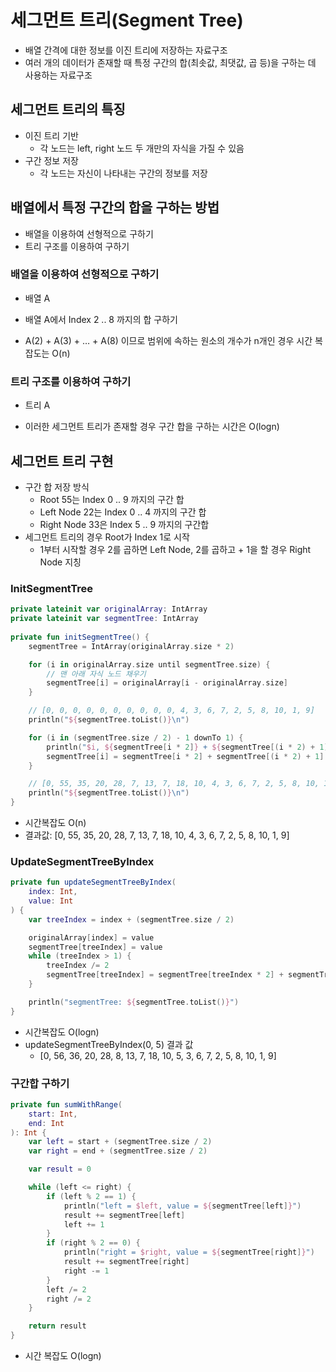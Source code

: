 # **세그먼트 트리(Segment Tree)**

- 배열 간격에 대한 정보를 이진 트리에 저장하는 자료구조
- 여러 개의 데이터가 존재할 때 특정 구간의 합(최솟값, 최댓값, 곱 등)을 구하는 데 사용하는 자료구조

## 세그먼트 트리의 특징

- 이진 트리 기반
    - 각 노드는 left, right 노드 두 개만의 자식을 가질 수 있음
- 구간 정보 저장
    - 각 노드는 자신이 나타내는 구간의 정보를 저장

## 배열에서 특정 구간의 합을 구하는 방법

- 배열을 이용하여 선형적으로 구하기
- 트리 구조를 이용하여 구하기

### 배열을 이용하여 선형적으로 구하기

- 배열 A

- 배열 A에서 Index 2 .. 8 까지의 합 구하기

- A(2) + A(3) + … + A(8) 이므로 범위에 속하는 원소의 개수가 n개인 경우 시간 복잡도는 O(n)

### 트리 구조를 이용하여 구하기

- 트리 A

- 이러한 세그먼트 트리가 존재할 경우 구간 합을 구하는 시간은 O(logn)

## 세그먼트 트리 구현

- 구간 합 저장 방식
    - Root 55는 Index 0 .. 9 까지의 구간 합
    - Left Node 22는 Index 0 .. 4 까지의 구간 합
    - Right Node 33은 Index 5 .. 9 까지의 구간합
- 세그먼트 트리의 경우 Root가 Index 1로 시작
    - 1부터 시작할 경우 2를 곱하면 Left Node, 2를 곱하고 + 1을 할 경우 Right Node 지칭

### InitSegmentTree

```kotlin
private lateinit var originalArray: IntArray
private lateinit var segmentTree: IntArray
 
private fun initSegmentTree() {
    segmentTree = IntArray(originalArray.size * 2)

    for (i in originalArray.size until segmentTree.size) {
        // 맨 아래 자식 노드 채우기
        segmentTree[i] = originalArray[i - originalArray.size]
    }

    // [0, 0, 0, 0, 0, 0, 0, 0, 0, 0, 4, 3, 6, 7, 2, 5, 8, 10, 1, 9]
    println("${segmentTree.toList()}\n")

    for (i in (segmentTree.size / 2) - 1 downTo 1) {
        println("$i, ${segmentTree[i * 2]} + ${segmentTree[(i * 2) + 1]}")
        segmentTree[i] = segmentTree[i * 2] + segmentTree[(i * 2) + 1]
    }

    // [0, 55, 35, 20, 28, 7, 13, 7, 18, 10, 4, 3, 6, 7, 2, 5, 8, 10, 1, 9]
    println("${segmentTree.toList()}\n")
}
```

- 시간복잡도 O(n)
- 결과값: [0, 55, 35, 20, 28, 7, 13, 7, 18, 10, 4, 3, 6, 7, 2, 5, 8, 10, 1, 9]

### UpdateSegmentTreeByIndex

```kotlin
private fun updateSegmentTreeByIndex(
    index: Int,
    value: Int
) {
    var treeIndex = index + (segmentTree.size / 2)

    originalArray[index] = value
    segmentTree[treeIndex] = value
    while (treeIndex > 1) {
        treeIndex /= 2
        segmentTree[treeIndex] = segmentTree[treeIndex * 2] + segmentTree[(treeIndex * 2) + 1]
    }

    println("segmentTree: ${segmentTree.toList()}")
}
```

- 시간복잡도 O(logn)
- updateSegmentTreeByIndex(0, 5) 결과 값
    - [0, 56, 36, 20, 28, 8, 13, 7, 18, 10, 5, 3, 6, 7, 2, 5, 8, 10, 1, 9]

### 구간합 구하기

```kotlin
private fun sumWithRange(
    start: Int,
    end: Int
): Int {
    var left = start + (segmentTree.size / 2)
    var right = end + (segmentTree.size / 2)

    var result = 0

    while (left <= right) {
        if (left % 2 == 1) {
            println("left = $left, value = ${segmentTree[left]}")
            result += segmentTree[left]
            left += 1
        }
        if (right % 2 == 0) {
            println("right = $right, value = ${segmentTree[right]}")
            result += segmentTree[right]
            right -= 1
        }
        left /= 2
        right /= 2
    }

    return result
}
```

- 시간 복잡도 O(logn)